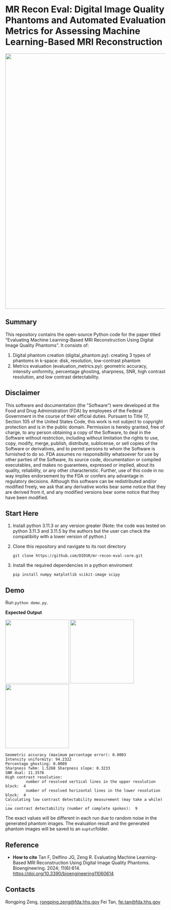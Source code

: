 # MR Recon Eval: Digital Image Quality Phantoms and Automated Evaluation Metrics for Assessing Machine Learning-Based MRI Reconstruction


<img src="https://github.com/DIDSR/mr-recon-eval-core/assets/37195678/e8eedb5d-75b4-4b70-991c-c71e2af018e1" width="800">

## Summary
This repository contains the open-source Python code for the paper titled "Evaluating Machine Learning-Based MRI Reconstruction Using Digital Image Quality Phantoms". It consists of:

1. Digital phantom creation (digital_phantom.py): creating 3 types of phantoms in k-space: disk, resolution, low-contrast phantom
2. Metrics evaluation (evaluation_metrics.py): geometric accuracy, intensity uniformity, percentage ghosting, sharpness, SNR, high contrast resolution, and low contrast detectability.



Disclaimer
----------

This software and documentation (the "Software") were developed at the Food and Drug Administration (FDA) by employees of the Federal Government in the course of their official duties. Pursuant to Title 17, Section 105 of the United States Code, this work is not subject to copyright protection and is in the public domain. Permission is hereby granted, free of charge, to any person obtaining a copy of the Software, to deal in the Software without restriction, including without limitation the rights to use, copy, modify, merge, publish, distribute, sublicense, or sell copies of the Software or derivatives, and to permit persons to whom the Software is furnished to do so. FDA assumes no responsibility whatsoever for use by other parties of the Software, its source code, documentation or compiled executables, and makes no guarantees, expressed or implied, about its quality, reliability, or any other characteristic. Further, use of this code in no way implies endorsement by the FDA or confers any advantage in regulatory decisions. Although this software can be redistributed and/or modified freely, we ask that any derivative works bear some notice that they are derived from it, and any modified versions bear some notice that they have been modified.

## Start Here

1. Install python 3.11.3 or any version greater (Note: the code was tested on python 3.11.3 and 3.11.5 by the authors but the user can check the compatibiity with a lower version of python.)

2. Clone this repository and navigate to its root directory

    ```git clone https://github.com/DIDSR/mr-recon-eval-core.git```
   
3. Install the required dependencies in a python enviroment 

   ```pip install numpy matplotlib scikit-image scipy```

<!-- 
**if using virtual enviroment**
Create a virtual environtment named eval (or any name of your choosing) 

```python -m venv <chosen_env_name>```

Activate the environment (Ensure you replace <chosen_env_name> with your chosen venv name)

Windows: ```<chosen_env_name>\Scripts\activate```
Unix\Linux: ```source <chosen_env_name>/bin/activate```

Install the required dependencies 

```pip install numpy matplotlib scikit-image scipy spyder```

To deactivate

```deactivate```

**If using Anaconda**

Create conda environment

```conda create -n eval python=3.11.5```

Activate conda environment

```conda activate eval```

Install dependencies

```conda install numpy matplotlib scikit-image scipy spyder``` -->


## Demo
Run ```python demo.py```.

**Expected Output**

<img src="https://github.com/DIDSR/mr-recon-eval-core/assets/162378584/385842cf-2eca-46ea-ab8e-a1b7eebf3bbc" width="200">
<img src="https://github.com/DIDSR/mr-recon-eval-core/assets/162378584/82f16b3e-b37e-45fa-abd6-c01b010c04a4" width="200">
<img src="https://github.com/DIDSR/mr-recon-eval-core/assets/162378584/58300a3b-b9f5-4450-9fc6-e9755edd3490" width="200">

```
Geometric accuracy (maximum percentage error): 0.0003
Intensity uniformity: 94.2322
Percentage ghosting: 0.0009
Sharpness fwhm: 1.5268 Sharpness slope: 0.3233
SNR dual: 11.3576
High contrast resolution:
         number of resolved vertical lines in the upper resolution block:  4
         number of resolved horizontal lines in the lower resolution block:  4
Calculating low contrast detectability measurement (may take a while) ...
Low contrast detectability (number of complete spokes):  9
```

The exact values will be different in each run due to random noise in the generated phantom images. The evaluation result and the generated phantom images will be saved to an ```ouptut```folder.

## Reference

- **How to cite** 
   Tan F, Delfino JG, Zeng R. Evaluating Machine Learning-Based MRI Reconstruction Using Digital Image Quality Phantoms. Bioengineering. 2024; 11(6):614. https://doi.org/10.3390/bioengineering11060614

## Contacts

Rongping Zeng, rongping.zeng@fda.hhs.gov
Fei Tan, fei.tan@fda.hhs.gov  
